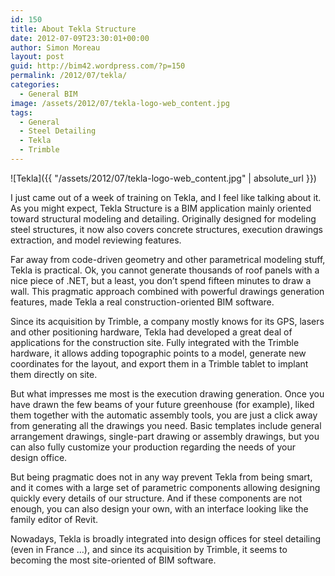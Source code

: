 ```yaml
---
id: 150
title: About Tekla Structure
date: 2012-07-09T23:30:01+00:00
author: Simon Moreau
layout: post
guid: http://bim42.wordpress.com/?p=150
permalink: /2012/07/tekla/
categories:
  - General BIM
image: /assets/2012/07/tekla-logo-web_content.jpg
tags:
  - General
  - Steel Detailing
  - Tekla
  - Trimble
---
```


![Tekla]({{ "/assets/2012/07/tekla-logo-web_content.jpg" | absolute_url }})

I just came out of a week of training on Tekla, and I feel like talking about it. As you might expect, Tekla Structure is a BIM application mainly oriented toward structural modeling and detailing. Originally designed for modeling steel structures, it now also covers concrete structures, execution drawings extraction, and model reviewing features.

Far away from code-driven geometry and other parametrical modeling stuff, Tekla is practical. Ok, you cannot generate thousands of roof panels with a nice piece of .NET, but a least, you don’t spend fifteen minutes to draw a wall. This pragmatic approach combined with powerful drawings generation features, made Tekla a real construction-oriented BIM software.

Since its acquisition by Trimble, a company mostly knows for its GPS, lasers and other positioning hardware, Tekla had developed a great deal of applications for the construction site. Fully integrated with the Trimble hardware, it allows adding topographic points to a model, generate new coordinates for the layout, and export them in a Trimble tablet to implant them directly on site.

But what impresses me most is the execution drawing generation. Once you have drawn the few beams of your future greenhouse (for example), liked them together with the automatic assembly tools, you are just a click away from generating all the drawings you need. Basic templates include general arrangement drawings, single-part drawing or assembly drawings, but you can also fully customize your production regarding the needs of your design office.

But being pragmatic does not in any way prevent Tekla from being smart, and it comes with a large set of parametric components allowing designing quickly every details of our structure. And if these components are not enough, you can also design your own, with an interface looking like the family editor of Revit.

Nowadays, Tekla is broadly integrated into design offices for steel detailing (even in France …), and since its acquisition by Trimble, it seems to becoming the most site-oriented of BIM software.